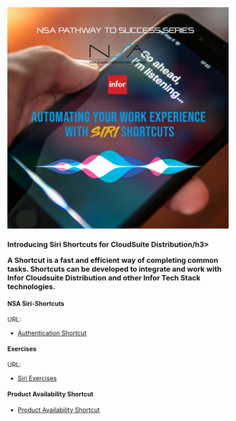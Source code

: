 <img src="https://github.com/NSA-Computer-Exchange/TUG-2023-Siri-Shortcuts/blob/main/365744172_1292939334807970_2555198945437385937_n.jpg" alt="Siri Banner">

<p align="center"><h3>Introducing Siri Shortcuts for CloudSuite Distribution/h3></p>
A Shortcut is a fast and efficient way of completing common tasks. Shortcuts can be developed to integrate and work with Infor Cloudsuite Distribution and other Infor Tech Stack technologies.


#### NSA Siri-Shortcuts

URL:
- [Authentication Shortcut](https://github.com/NSA-Computer-Exchange/TUG-2023-Siri-Shortcuts/blob/main/SiriAuthShortcuts.zip)

#### Exercises
URL: 
- [Siri Exercises](https://github.com/NSA-Computer-Exchange/TUG-2023-Siri-Shortcuts/blob/main/Siri_Exercises.zip)

#### Product Availability Shortcut
- [Product Availability Shortcut](https://www.icloud.com/shortcuts/9ae4fc1294ce416ba9a8f0444f355f8b)
